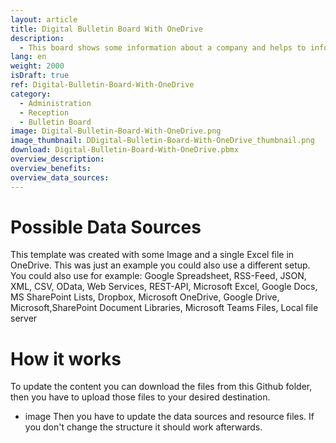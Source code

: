 ```yaml
---
layout: article
title: Digital Bulletin Board With OneDrive
description: 
  - This board shows some information about a company and helps to inform employees about news. All news, images and the PDF can be maintained within a single folder in OneDrive.
lang: en
weight: 2000
isDraft: true
ref: Digital-Bulletin-Board-With-OneDrive
category:
  - Administration
  - Reception
  - Bulletin Board
image: Digital-Bulletin-Board-With-OneDrive.png
image_thumbnail: DDigital-Bulletin-Board-With-OneDrive_thumbnail.png
download: Digital-Bulletin-Board-With-OneDrive.pbmx
overview_description:
overview_benefits:
overview_data_sources:
---
```


# Possible Data Sources

This template was created with some Image and a single Excel file in OneDrive. This was just an example you could also use a different setup. You could also use for example: Google Spreadsheet, RSS-Feed, JSON, XML, CSV, OData, Web Services, REST-API, Microsoft Excel, Google Docs, MS SharePoint Lists, Dropbox, Microsoft OneDrive, Google Drive, Microsoft,SharePoint Document Libraries, Microsoft Teams Files, Local file server

# How it works

To update the content you can download the files from this Github folder, then you have to upload those files to your desired destination. 
- image
Then you have to update the data sources and resource files. If you don't change the structure it should work afterwards.